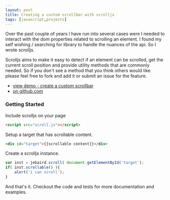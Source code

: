 ```yaml
---
layout: post
title: Creating a custom scrollbar with scrolljs
tags: [javascript,projects]
---
```

Over the past couple of years I have run into several cases were I needed to interact with the dom properties related to scrolling an element. I found my self wishing / searching for library to handle the nuances of the api. So I wrote scrolljs.

Scrolljs aims to make it easy to detect if an element can be scrolled, get the current scroll position and provide utility methods that are commonly needed. So if you don't see a method that you think others would like please feel free to fork and add it or submit an issue for the feature.


* [view demo - create a custom scrollbar](/demos/2013-07-02-creating-a-custom-scrollbar-with-scrolljs/)
* [on github.com](https://github.com/jebaird/scrolljs)

### Getting Started

Include scrolljs on your page

```html
<script src="scroll.js"></script>
```

Setup a target that has scrollable content. 

```html
<div id="target">{{scrollable content}}</div>
```
Create a scrolljs instance.

```javascript
var inst = jebaird.scroll( document.getElementById('target');
if( inst.scrollable() ){
	alert('i can scroll');
}
```
 And that's it. Checkout the code and tests for more documentation and examples.